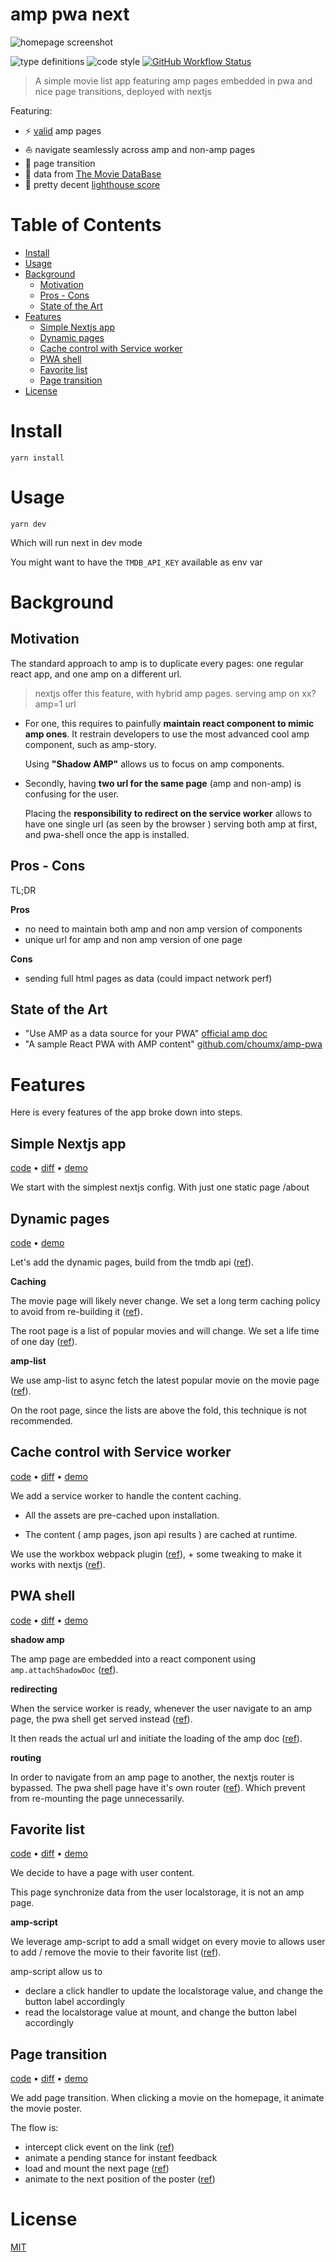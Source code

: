 # amp pwa next

![homepage screenshot](https://github.com/Platane/amp-pwa-next/raw/master/doc/screenshots/homepage.gif)

![type definitions](https://img.shields.io/npm/types/typescript?style=flat-square)
![code style](https://img.shields.io/badge/code_style-prettier-ff69b4.svg?style=flat-square)
[![GitHub Workflow Status](https://img.shields.io/github/workflow/status/platane/amp-pwa-next/test?label=test&style=flat-square)](https://github.com/Platane/amp-pwa-next/actions?query=workflow%3Atest)

> A simple movie list app featuring amp pages embedded in pwa and nice page transitions, deployed with nextjs

Featuring:

- ⚡ [valid](https://search.google.com/test/amp?id=w2Iw9XsyWt7Kx2S9GRkHAA) amp pages
- ⛵ navigate seamlessly across amp and non-amp pages
- 🧚‍ page transition
- 🍿 data from [The Movie DataBase](https://www.themoviedb.org/)
- 🚀 pretty decent [lighthouse score](https://www.webpagetest.org/result/200107_PW_65234e7ca797537e474ba6d595a53dd0)

# Table of Contents

- [Install](#install)
- [Usage](#usage)
- [Background](#background)
  - [Motivation](#Motivation)
  - [Pros - Cons](#pros-cons)
  - [State of the Art](#state-of-the-art)
- [Features](#features)
  - [Simple Nextjs app](#simple-nextjs-app)
  - [Dynamic pages](#dynamic-pages)
  - [Cache control with Service worker](#cache-control-with-service-worker)
  - [PWA shell](#pwa-shell)
  - [Favorite list](#favorite-list)
  - [Page transition](#page-transition)
- [License](#license)

# Install

`yarn install`

# Usage

`yarn dev`

Which will run next in dev mode

You might want to have the `TMDB_API_KEY` available as env var

# Background

## Motivation

The standard approach to amp is to duplicate every pages: one regular react app, and one amp on a different url.

> nextjs offer this feature, with hybrid amp pages. serving amp on xx?amp=1 url

- For one, this requires to painfully **maintain react component to mimic amp ones**. It restrain developers to use the most advanced cool amp component, such as amp-story.

  Using **"Shadow AMP"** allows us to focus on amp components.

- Secondly, having **two url for the same page** (amp and non-amp) is confusing for the user.

  Placing the **responsibility to redirect on the service worker** allows to have one single url (as seen by the browser ) serving both amp at first, and pwa-shell once the app is installed.

## Pros - Cons

TL;DR

**Pros**

- no need to maintain both amp and non amp version of components
- unique url for amp and non amp version of one page

**Cons**

- sending full html pages as data (could impact network perf)

## State of the Art

- "Use AMP as a data source for your PWA" [official amp doc](https://amp.dev/documentation/guides-and-tutorials/integrate/amp-in-pwa/?format=websites)
- "A sample React PWA with AMP content" [github.com/choumx/amp-pwa](https://github.com/choumx/amp-pwa)

# Features

Here is every features of the app broke down into steps.

## Simple Nextjs app

[code](https://github.com/Platane/amp-pwa-next/tree/v1-simple-nextjs-app) • [diff](https://github.com/Platane/amp-pwa-next/commit/6056f19e9ee8fd58a1dcf07d1900cd1ae738e5aa) • [demo](https://amp-pwa-next-pfjwcwg3g.now.sh)

We start with the simplest nextjs config. With just one static page /about

## Dynamic pages

[code](https://github.com/Platane/amp-pwa-next/tree/v2-dynamic-pages) • [demo](https://amp-pwa-next-h0i9ervqx.now.sh)

Let's add the dynamic pages, build from the tmdb api ([ref](https://github.com/Platane/amp-pwa-next/blob/v2-dynamic-pages/services/tmdb/getMovie.ts#L11-L16)).

**Caching**

The movie page will likely never change. We set a long term caching policy to avoid from re-building it ([ref](https://github.com/Platane/amp-pwa-next/blob/v2-dynamic-pages/now.json#L35-L41)).

The root page is a list of popular movies and will change. We set a life time of one day ([ref](https://github.com/Platane/amp-pwa-next/blob/v2-dynamic-pages/now.json#L28-L31)).

**amp-list**

We use amp-list to async fetch the latest popular movie on the movie page ([ref](https://github.com/Platane/amp-pwa-next/blob/v2-dynamic-pages/components/MovieList.tsx#L39-L51)).

On the root page, since the lists are above the fold, this technique is not recommended.

## Cache control with Service worker

[code](https://github.com/Platane/amp-pwa-next/tree/v3-cache-control-with-service-worker) • [diff](https://github.com/Platane/amp-pwa-next/commit/1733a33ce03f4a90874477929700caed35653a25) • [demo](https://amp-pwa-next-q2q0bct73.now.sh)

We add a service worker to handle the content caching.

- All the assets are pre-cached upon installation.

- The content ( amp pages, json api results ) are cached at runtime.

We use the workbox webpack plugin ([ref](https://github.com/Platane/amp-pwa-next/blob/v3-cache-control-with-service-worker/next.config.js#L11-L21)), + some tweaking to make it works with nextjs ([ref](https://github.com/Platane/amp-pwa-next/blob/v3-cache-control-with-service-worker/services/service-worker/sw.js#L37-L54)).

## PWA shell

[code](https://github.com/Platane/amp-pwa-next/tree/v4-pwa-shell) • [diff](https://github.com/Platane/amp-pwa-next/commit/b08a02e67ac499f518b21177cbf3e3288a5d85ea) • [demo](https://amp-pwa-next-hmuyhr0je.now.sh)

**shadow amp**

The amp page are embedded into a react component using `amp.attachShadowDoc` ([ref](https://github.com/Platane/amp-pwa-next/blob/v4-pwa-shell/components/AmpDocument.tsx)).

**redirecting**

When the service worker is ready, whenever the user navigate to an amp page, the pwa shell get served instead ([ref](https://github.com/Platane/amp-pwa-next/blob/v4-pwa-shell/services/service-worker/sw.js#L86-L107)).

It then reads the actual url and initiate the loading of the amp doc ([ref](https://github.com/Platane/amp-pwa-next/blob/v4-pwa-shell/pages/pwa-shell.tsx#L15)).

**routing**

In order to navigate from an amp page to another, the nextjs router is bypassed. The pwa shell page have it's own router ([ref](https://github.com/Platane/amp-pwa-next/blob/v4-pwa-shell/services/custom-router/index.tsx)). Which prevent from re-mounting the page unnecessarily.

## Favorite list

[code](https://github.com/Platane/amp-pwa-next/tree/v5-favourite-list) • [diff](https://github.com/Platane/amp-pwa-next/commit/d8c28863b3cb8a05c50e4572ca5518afbe0cf921) • [demo](https://amp-pwa-next-g3zwk9iwz.now.sh)

We decide to have a page with user content.

This page synchronize data from the user localstorage, it is not an amp page.

**amp-script**

We leverage amp-script to add a small widget on every movie to allows user to add / remove the movie to their favorite list ([ref](https://github.com/Platane/amp-pwa-next/blob/v5-favourite-list/public/assets/fav-button-script.js)).

amp-script allow us to

- declare a click handler to update the localstorage value, and change the button label accordingly
- read the localstorage value at mount, and change the button label accordingly

## Page transition

[code](https://github.com/Platane/amp-pwa-next/tree/v6-page-transition) • [diff](https://github.com/Platane/amp-pwa-next/commit/6056f19e9ee8fd58a1dcf07d1900cd1ae738e5aa) • [demo](https://amp-pwa-next-p6gszc4zg.now.sh)

We add page transition. When clicking a movie on the homepage, it animate the movie poster.

The flow is:

- intercept click event on the link ([ref](https://github.com/Platane/amp-pwa-next/blob/v6-page-transition/services/page-transition/usePageTransitionState.ts#L8-L46))
- animate a pending stance for instant feedback
- load and mount the next page ([ref](https://github.com/Platane/amp-pwa-next/blob/v6-page-transition/services/page-transition/usePageTransitionState.ts#L48-L74))
- animate to the next position of the poster ([ref](https://github.com/Platane/amp-pwa-next/blob/v6-page-transition/services/page-transition/PageTransitionProvider.tsx#L20-L61))

# License

[MIT](./LICENSE)
